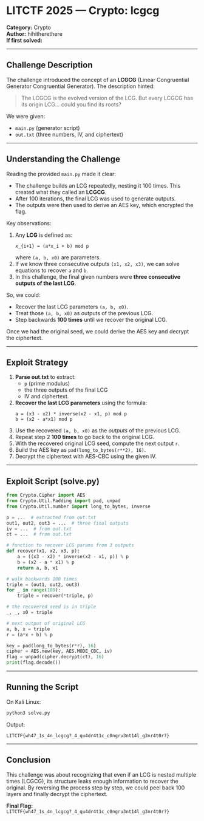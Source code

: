 # LITCTF 2025 — Crypto: lcgcg

**Category:** Crypto  
**Author:** hihitherethere  
**If first solved:** 

---

## Challenge Description

The challenge introduced the concept of an **LCGCG** (Linear Congruential Generator Congruential Generator). The description hinted:

> The LCGCG is the evolved version of the LCG. But every LCGCG has its origin LCG... could you find its roots?

We were given:
- `main.py` (generator script)
- `out.txt` (three numbers, IV, and ciphertext)

---

## Understanding the Challenge

Reading the provided `main.py` made it clear:
- The challenge builds an LCG repeatedly, nesting it 100 times. This created what they called an **LCGCG**.
- After 100 iterations, the final LCG was used to generate outputs.
- The outputs were then used to derive an AES key, which encrypted the flag.

Key observations:
1. Any **LCG** is defined as:
   ```
   x_{i+1} = (a*x_i + b) mod p
   ```
   where `(a, b, x0)` are parameters.
2. If we know three consecutive outputs `(x1, x2, x3)`, we can solve equations to recover `a` and `b`.
3. In this challenge, the final given numbers were **three consecutive outputs of the last LCG**.

So, we could:
- Recover the last LCG parameters `(a, b, x0)`.
- Treat those `(a, b, x0)` as outputs of the previous LCG.
- Step backwards **100 times** until we recover the original LCG.

Once we had the original seed, we could derive the AES key and decrypt the ciphertext.

---

## Exploit Strategy

1. **Parse out.txt** to extract:
   - `p` (prime modulus)
   - the three outputs of the final LCG
   - IV and ciphertext.
2. **Recover the last LCG parameters** using the formula:
   ```
   a = (x3 - x2) * inverse(x2 - x1, p) mod p
   b = (x2 - a*x1) mod p
   ```
3. Use the recovered `(a, b, x0)` as the *outputs* of the previous LCG.
4. Repeat step 2 **100 times** to go back to the original LCG.
5. With the recovered original LCG seed, compute the next output `r`.
6. Build the AES key as `pad(long_to_bytes(r**2), 16)`.
7. Decrypt the ciphertext with AES-CBC using the given IV.

---

## Exploit Script (solve.py)
```python
from Crypto.Cipher import AES
from Crypto.Util.Padding import pad, unpad
from Crypto.Util.number import long_to_bytes, inverse

p = ...  # extracted from out.txt
out1, out2, out3 = ...  # three final outputs
iv = ...  # from out.txt
ct = ...  # from out.txt

# function to recover LCG params from 3 outputs
def recover(x1, x2, x3, p):
    a = ((x3 - x2) * inverse(x2 - x1, p)) % p
    b = (x2 - a * x1) % p
    return a, b, x1

# walk backwards 100 times
triple = (out1, out2, out3)
for _ in range(100):
    triple = recover(*triple, p)

# the recovered seed is in triple
_, _, x0 = triple

# next output of original LCG
a, b, x = triple
r = (a*x + b) % p

key = pad(long_to_bytes(r*r), 16)
cipher = AES.new(key, AES.MODE_CBC, iv)
flag = unpad(cipher.decrypt(ct), 16)
print(flag.decode())
```

---

## Running the Script
On Kali Linux:
```bash
python3 solve.py
```

Output:
```
LITCTF{wh47_1s_4n_lcgcg?_4_qu4dr4t1c_c0ngru3nt14l_g3nr4t0r?}
```

---

## Conclusion

This challenge was about recognizing that even if an LCG is nested multiple times (LCGCG), its structure leaks enough information to recover the original. By reversing the process step by step, we could peel back 100 layers and finally decrypt the ciphertext.

**Final Flag:**  
`LITCTF{wh47_1s_4n_lcgcg?_4_qu4dr4t1c_c0ngru3nt14l_g3nr4t0r?}`

